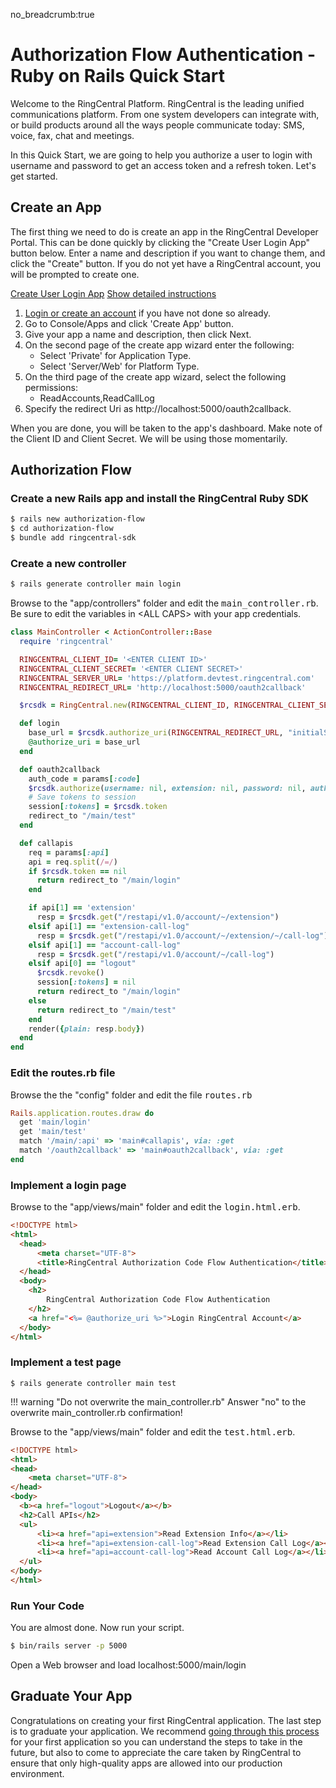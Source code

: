 no_breadcrumb:true

# Authorization Flow Authentication - Ruby on Rails Quick Start

Welcome to the RingCentral Platform. RingCentral is the leading unified communications platform. From one system developers can integrate with, or build products around all the ways people communicate today: SMS, voice, fax, chat and meetings.

In this Quick Start, we are going to help you authorize a user to login with username and password to get an access token and a refresh token. Let's get started.

## Create an App

The first thing we need to do is create an app in the RingCentral Developer Portal. This can be done quickly by clicking the "Create User Login App" button below. Enter a name and description if you want to change them, and click the "Create" button. If you do not yet have a RingCentral account, you will be prompted to create one.

<a target="_new" href="https://developer.ringcentral.com/new-app?name=Authorization+Flow+Quick+Start+App&desc=A+simple+app+to+demo+authorizing+user+on+RingCentral&public=false&type=ServerWeb&carriers=7710,7310,3420&permissions=ReadAccounts,ReadCallLog&redirectUri=http://localhost:5000/oauth2callback" class="btn btn-primary">Create User Login App</a>
<a class="btn-link btn-collapse" data-toggle="collapse" href="#create-app-instructions" role="button" aria-expanded="false" aria-controls="create-app-instructions">Show detailed instructions</a>

<div class="collapse" id="create-app-instructions">
<ol>
<li><a href="https://developer.ringcentral.com/login.html#/">Login or create an account</a> if you have not done so already.</li>
<li>Go to Console/Apps and click 'Create App' button.</li>
<li>Give your app a name and description, then click Next.</li>
<li>On the second page of the create app wizard enter the following:
  <ul>
  <li>Select 'Private' for Application Type.</li>
  <li>Select 'Server/Web' for Platform Type.</li>
  </ul>
  </li>
<li>On the third page of the create app wizard, select the following permissions:
  <ul>
    <li>ReadAccounts,ReadCallLog</li>
  </ul>
  </li>
<li>Specify the redirect Uri as http://localhost:5000/oauth2callback.</li>
</ol>
</div>

When you are done, you will be taken to the app's dashboard. Make note of the Client ID and Client Secret. We will be using those momentarily.

## Authorization Flow

### Create a new Rails app and install the RingCentral Ruby SDK

```bash
$ rails new authorization-flow
$ cd authorization-flow
$ bundle add ringcentral-sdk
```

### Create a new controller

```bash
$ rails generate controller main login
```

Browse to the "app/controllers" folder and edit the <tt>main_controller.rb</tt>. Be sure to edit the variables in &lt;ALL CAPS> with your app credentials.

```ruby
class MainController < ActionController::Base
  require 'ringcentral'

  RINGCENTRAL_CLIENT_ID= '<ENTER CLIENT ID>'
  RINGCENTRAL_CLIENT_SECRET= '<ENTER CLIENT SECRET>'
  RINGCENTRAL_SERVER_URL= 'https://platform.devtest.ringcentral.com'
  RINGCENTRAL_REDIRECT_URL= 'http://localhost:5000/oauth2callback'

  $rcsdk = RingCentral.new(RINGCENTRAL_CLIENT_ID, RINGCENTRAL_CLIENT_SECRET, RINGCENTRAL_SERVER_URL);

  def login
    base_url = $rcsdk.authorize_uri(RINGCENTRAL_REDIRECT_URL, "initialState")
    @authorize_uri = base_url
  end

  def oauth2callback
    auth_code = params[:code]
    $rcsdk.authorize(username: nil, extension: nil, password: nil, auth_code: auth_code, redirect_uri: RINGCENTRAL_REDIRECT_URL)
    # Save tokens to session
    session[:tokens] = $rcsdk.token
    redirect_to "/main/test"
  end

  def callapis
    req = params[:api]
    api = req.split(/=/)
    if $rcsdk.token == nil
      return redirect_to "/main/login"
    end

    if api[1] == 'extension'
      resp = $rcsdk.get("/restapi/v1.0/account/~/extension")
    elsif api[1] == "extension-call-log"
      resp = $rcsdk.get("/restapi/v1.0/account/~/extension/~/call-log")
    elsif api[1] == "account-call-log"
      resp = $rcsdk.get("/restapi/v1.0/account/~/call-log")
    elsif api[0] == "logout"
      $rcsdk.revoke()
      session[:tokens] = nil
      return redirect_to "/main/login"
    else
      return redirect_to "/main/test"
    end
    render({plain: resp.body})
  end
end
```

### Edit the routes.rb file

Browse the the "config" folder and edit the file <tt>routes.rb</tt>

```ruby
Rails.application.routes.draw do
  get 'main/login'
  get 'main/test'
  match '/main/:api' => 'main#callapis', via: :get
  match '/oauth2callback' => 'main#oauth2callback', via: :get
end
```

### Implement a login page

Browse to the "app/views/main" folder and edit the <tt>login.html.erb</tt>.

```html
<!DOCTYPE html>
<html>
  <head>
      <meta charset="UTF-8">
      <title>RingCentral Authorization Code Flow Authentication</title>
  </head>
  <body>
    <h2>
        RingCentral Authorization Code Flow Authentication
    </h2>
    <a href="<%= @authorize_uri %>">Login RingCentral Account</a>
  </body>
</html>
```

### Implement a test page

```bask
$ rails generate controller main test
```

!!! warning "Do not overwrite the main_controller.rb"
    Answer "no" to the overwrite main_controller.rb confirmation!

Browse to the "app/views/main" folder and edit the <tt> test.html.erb</tt>.

```html
<!DOCTYPE html>
<html>
<head>
    <meta charset="UTF-8">
</head>
<body>
  <b><a href="logout">Logout</a></b>
  <h2>Call APIs</h2>
  <ul>
      <li><a href="api=extension">Read Extension Info</a></li>
      <li><a href="api=extension-call-log">Read Extension Call Log</a></li>
      <li><a href="api=account-call-log">Read Account Call Log</a></li>
  </ul>
</body>
</html>
```

### Run Your Code

You are almost done. Now run your script.

```bash
$ bin/rails server -p 5000
```

Open a Web browser and load localhost:5000/main/login

## Graduate Your App

Congratulations on creating your first RingCentral application. The last step is to graduate your application. We recommend [going through this process](../../../../basics/production) for your first application so you can understand the steps to take in the future, but also to come to appreciate the care taken by RingCentral to ensure that only high-quality apps are allowed into our production environment.
